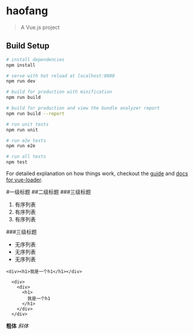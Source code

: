 # haofang

> A Vue.js project

## Build Setup

``` bash
# install dependencies
npm install

# serve with hot reload at localhost:8080
npm run dev

# build for production with minification
npm run build

# build for production and view the bundle analyzer report
npm run build --report

# run unit tests
npm run unit

# run e2e tests
npm run e2e

# run all tests
npm test
```

For detailed explanation on how things work, checkout the [guide](http://vuejs-templates.github.io/webpack/) and [docs for vue-loader](http://vuejs.github.io/vue-loader).

#一级标题
##二级标题
###三级标题
1. 有序列表
2. 有序列表
3. 有序列表

###三级标题
* 无序列表
* 无序列表
* 无序列表

`<div><h1>我是一个h1</h1></div>`
```
  <div>
    <div>
      <h1>
        我是一个h1
      </h1>
    </div>
  </div>
```
**粗体**
*斜体*


